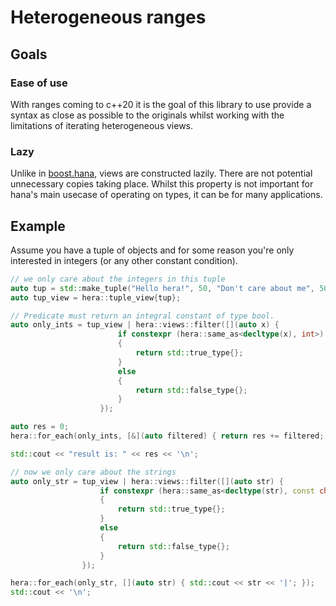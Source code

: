 # Heterogeneous ranges

## Goals

### Ease of use

With ranges coming to c++20 it is the goal of this library to use provide a syntax as close as possible to the originals whilst working with the limitations of iterating heterogeneous views. 

### Lazy

Unlike in [boost.hana](https://github.com/boostorg/hana), views are constructed lazily. There are not potential unnecessary copies taking place. Whilst this property is not important for hana's main usecase of operating on types, it can be for many applications.

## Example

Assume you have a tuple of objects and for some reason you're only interested in integers (or any other constant condition).

```cpp
// we only care about the integers in this tuple
auto tup = std::make_tuple("Hello hera!", 50, "Don't care about me", 50);
auto tup_view = hera::tuple_view{tup};

// Predicate must return an integral constant of type bool.
auto only_ints = tup_view | hera::views::filter([](auto x) {
                        if constexpr (hera::same_as<decltype(x), int>)
                        {
                            return std::true_type{};
                        }
                        else
                        {
                            return std::false_type{};
                        }
                    });

auto res = 0;
hera::for_each(only_ints, [&](auto filtered) { return res += filtered; });

std::cout << "result is: " << res << '\n';

// now we only care about the strings
auto only_str = tup_view | hera::views::filter([](auto str) {
                    if constexpr (hera::same_as<decltype(str), const char*>)
                    {
                        return std::true_type{};
                    }
                    else
                    {
                        return std::false_type{};
                    }
                });

hera::for_each(only_str, [](auto str) { std::cout << str << '|'; });
std::cout << '\n';
```